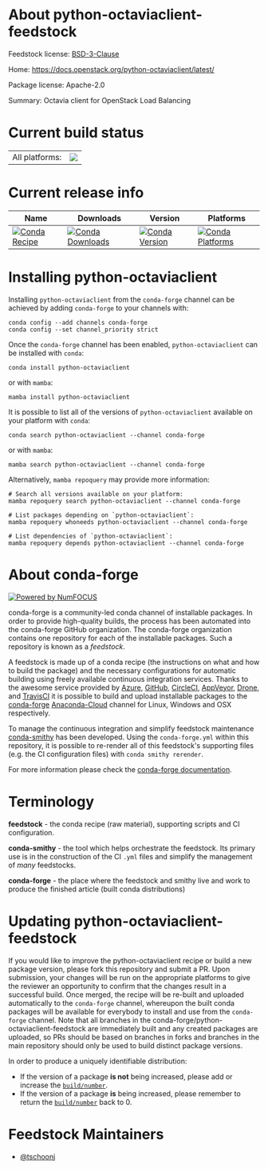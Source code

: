 About python-octaviaclient-feedstock
====================================

Feedstock license: [BSD-3-Clause](https://github.com/conda-forge/python-octaviaclient-feedstock/blob/main/LICENSE.txt)

Home: https://docs.openstack.org/python-octaviaclient/latest/

Package license: Apache-2.0

Summary: Octavia client for OpenStack Load Balancing

Current build status
====================


<table><tr><td>All platforms:</td>
    <td>
      <a href="https://dev.azure.com/conda-forge/feedstock-builds/_build/latest?definitionId=12061&branchName=main">
        <img src="https://dev.azure.com/conda-forge/feedstock-builds/_apis/build/status/python-octaviaclient-feedstock?branchName=main">
      </a>
    </td>
  </tr>
</table>

Current release info
====================

| Name | Downloads | Version | Platforms |
| --- | --- | --- | --- |
| [![Conda Recipe](https://img.shields.io/badge/recipe-python--octaviaclient-green.svg)](https://anaconda.org/conda-forge/python-octaviaclient) | [![Conda Downloads](https://img.shields.io/conda/dn/conda-forge/python-octaviaclient.svg)](https://anaconda.org/conda-forge/python-octaviaclient) | [![Conda Version](https://img.shields.io/conda/vn/conda-forge/python-octaviaclient.svg)](https://anaconda.org/conda-forge/python-octaviaclient) | [![Conda Platforms](https://img.shields.io/conda/pn/conda-forge/python-octaviaclient.svg)](https://anaconda.org/conda-forge/python-octaviaclient) |

Installing python-octaviaclient
===============================

Installing `python-octaviaclient` from the `conda-forge` channel can be achieved by adding `conda-forge` to your channels with:

```
conda config --add channels conda-forge
conda config --set channel_priority strict
```

Once the `conda-forge` channel has been enabled, `python-octaviaclient` can be installed with `conda`:

```
conda install python-octaviaclient
```

or with `mamba`:

```
mamba install python-octaviaclient
```

It is possible to list all of the versions of `python-octaviaclient` available on your platform with `conda`:

```
conda search python-octaviaclient --channel conda-forge
```

or with `mamba`:

```
mamba search python-octaviaclient --channel conda-forge
```

Alternatively, `mamba repoquery` may provide more information:

```
# Search all versions available on your platform:
mamba repoquery search python-octaviaclient --channel conda-forge

# List packages depending on `python-octaviaclient`:
mamba repoquery whoneeds python-octaviaclient --channel conda-forge

# List dependencies of `python-octaviaclient`:
mamba repoquery depends python-octaviaclient --channel conda-forge
```


About conda-forge
=================

[![Powered by
NumFOCUS](https://img.shields.io/badge/powered%20by-NumFOCUS-orange.svg?style=flat&colorA=E1523D&colorB=007D8A)](https://numfocus.org)

conda-forge is a community-led conda channel of installable packages.
In order to provide high-quality builds, the process has been automated into the
conda-forge GitHub organization. The conda-forge organization contains one repository
for each of the installable packages. Such a repository is known as a *feedstock*.

A feedstock is made up of a conda recipe (the instructions on what and how to build
the package) and the necessary configurations for automatic building using freely
available continuous integration services. Thanks to the awesome service provided by
[Azure](https://azure.microsoft.com/en-us/services/devops/), [GitHub](https://github.com/),
[CircleCI](https://circleci.com/), [AppVeyor](https://www.appveyor.com/),
[Drone](https://cloud.drone.io/welcome), and [TravisCI](https://travis-ci.com/)
it is possible to build and upload installable packages to the
[conda-forge](https://anaconda.org/conda-forge) [Anaconda-Cloud](https://anaconda.org/)
channel for Linux, Windows and OSX respectively.

To manage the continuous integration and simplify feedstock maintenance
[conda-smithy](https://github.com/conda-forge/conda-smithy) has been developed.
Using the ``conda-forge.yml`` within this repository, it is possible to re-render all of
this feedstock's supporting files (e.g. the CI configuration files) with ``conda smithy rerender``.

For more information please check the [conda-forge documentation](https://conda-forge.org/docs/).

Terminology
===========

**feedstock** - the conda recipe (raw material), supporting scripts and CI configuration.

**conda-smithy** - the tool which helps orchestrate the feedstock.
                   Its primary use is in the construction of the CI ``.yml`` files
                   and simplify the management of *many* feedstocks.

**conda-forge** - the place where the feedstock and smithy live and work to
                  produce the finished article (built conda distributions)


Updating python-octaviaclient-feedstock
=======================================

If you would like to improve the python-octaviaclient recipe or build a new
package version, please fork this repository and submit a PR. Upon submission,
your changes will be run on the appropriate platforms to give the reviewer an
opportunity to confirm that the changes result in a successful build. Once
merged, the recipe will be re-built and uploaded automatically to the
`conda-forge` channel, whereupon the built conda packages will be available for
everybody to install and use from the `conda-forge` channel.
Note that all branches in the conda-forge/python-octaviaclient-feedstock are
immediately built and any created packages are uploaded, so PRs should be based
on branches in forks and branches in the main repository should only be used to
build distinct package versions.

In order to produce a uniquely identifiable distribution:
 * If the version of a package **is not** being increased, please add or increase
   the [``build/number``](https://docs.conda.io/projects/conda-build/en/latest/resources/define-metadata.html#build-number-and-string).
 * If the version of a package **is** being increased, please remember to return
   the [``build/number``](https://docs.conda.io/projects/conda-build/en/latest/resources/define-metadata.html#build-number-and-string)
   back to 0.

Feedstock Maintainers
=====================

* [@tschoonj](https://github.com/tschoonj/)

